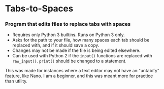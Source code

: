 # Tabs-to-Spaces
### Program that edits files to replace tabs with spaces

- Requires only Python 3 builtins. Runs on Python 3 only.
- Asks for the path to your file, how many spaces each tab should be replaced with, and if it should save a copy.
- Changes may not be made if the file is being edited elsewhere.
- Can be used with Python 2 if the `input()` functions are replaced with `raw_input()`. `print()` should be changed to a statement.

This was made for instances where a text editor may not have an "untabify" feature, like Nano.
I am a beginner, and this was meant more for practice than utility.
